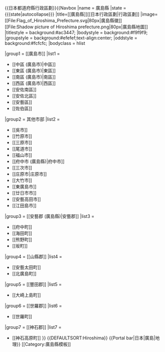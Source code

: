 <noinclude>{{日本都道府縣行政區劃}}</noinclude>{{Navbox
|name = 廣島縣
|state = {{{state|autocollapse}}}
|title=[[廣島縣]][[日本行政區劃|行政區劃]]
|image=[[File:Flag_of_Hiroshima_Prefecture.svg|80px|廣島縣徽]]<br />[[File:Shadow picture of Hiroshima prefecture.png|80px|廣島縣地圖]]
|titlestyle = background:#ac3447;
|bodystyle = background:#f9f9f9;
|groupstyle = background:#efefef;text-align:center;
|oddstyle = background:#fcfcfc;
|bodyclass = hlist

|group1 = [[廣島市]]
|list1 =
* [[中區 (廣島市)|中區]]
* [[東區 (廣島市)|東區]]
* [[南區 (廣島市)|南區]]
* [[西區 (廣島市)|西區]]
* [[安佐南區]]
* [[安佐北區]]
* [[安藝區]]
* [[佐伯區]]

|group2 = 其他市部
|list2 =
* [[吳市]]
* [[竹原市]]
* [[三原市]]
* [[尾道市]]
* [[福山市]]
* [[府中市 (廣島縣)|府中市]]
* [[三次市]]
* [[庄原市|庄原市]]
* [[大竹市]]
* [[東廣島市]]
* [[廿日市市]]
* [[安藝高田市]]
* [[江田島市]]

|group3 = [[安藝郡 (廣島縣)|安藝郡]]
|list3 =
* [[府中町]]
* [[海田町]]
* [[熊野町]]
* [[坂町]]

|group4 = [[山縣郡]]
|list4 =
* [[安藝太田町]]
* [[北廣島町]]

|group5 = [[豐田郡]]
|list5 =
* [[大崎上島町]]

|group6 = [[世羅郡]]
|list6 =
* [[世羅町]]

|group7 = [[神石郡]]
|list7 =
* [[神石高原町]]
}}<noinclude>
{{DEFAULTSORT:Hiroshima}}
{{Portal bar|日本|廣島|地理}}
[[Category:廣島縣模板]]
</noinclude>